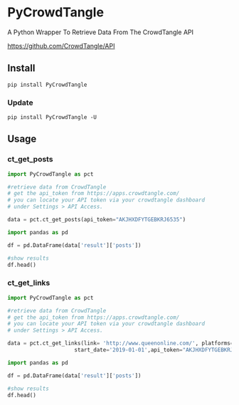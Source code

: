 # PyCrowdTangle
A Python Wrapper To Retrieve Data From The CrowdTangle API

https://github.com/CrowdTangle/API


## Install

```
pip install PyCrowdTangle
```
### Update
```
pip install PyCrowdTangle -U
```
## Usage

### ct_get_posts
```python
import PyCrowdTangle as pct

#retrieve data from CrowdTangle
# get the api_token from https://apps.crowdtangle.com/
# you can locate your API token via your crowdtangle dashboard
# under Settings > API Access.

data = pct.ct_get_posts(api_token="AKJHXDFYTGEBKRJ6535")

import pandas as pd

df = pd.DataFrame(data['result']['posts'])

#show results
df.head()
```
### ct_get_links
```python
import PyCrowdTangle as pct

#retrieve data from CrowdTangle
# get the api_token from https://apps.crowdtangle.com/
# you can locate your API token via your crowdtangle dashboard
# under Settings > API Access.

data = pct.ct_get_links(link= 'http://www.queenonline.com/', platforms='facebook',
                     start_date='2019-01-01',api_token="AKJHXDFYTGEBKRJ6535")

import pandas as pd

df = pd.DataFrame(data['result']['posts'])

#show results
df.head()
```

